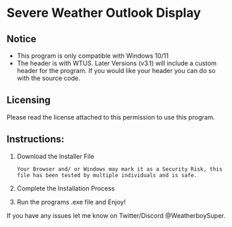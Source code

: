 # Severe Weather Outlook Display

## Notice 
- This program is only compatible with Windows 10/11
- The header is with WTUS. Later Versions (v3.1) will include a custom header for the program. If you would like your header you can do so with the source code.

## Licensing
Please read the license attached to this permission to use this program.

## Instructions:
1. Download the Installer File
   
       Your Browser and/ or Windows may mark it as a Security Risk, this file has been tested by multiple individuals and is safe.
   
3. Complete the Installation Process
4. Run the programs .exe file and Enjoy!


If you have any issues let me know on Twitter/Discord @WeatherboySuper.

